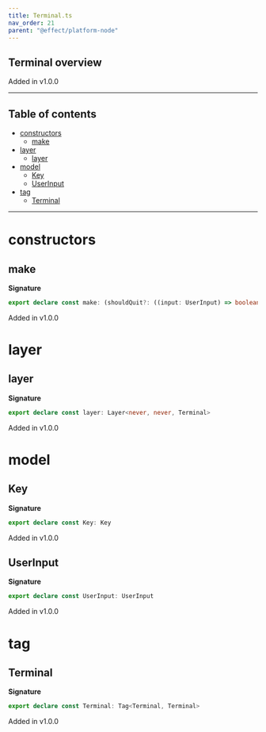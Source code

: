 ```yaml
---
title: Terminal.ts
nav_order: 21
parent: "@effect/platform-node"
---
```


## Terminal overview

Added in v1.0.0

---

<h2 class="text-delta">Table of contents</h2>

- [constructors](#constructors)
  - [make](#make)
- [layer](#layer)
  - [layer](#layer-1)
- [model](#model)
  - [Key](#key)
  - [UserInput](#userinput)
- [tag](#tag)
  - [Terminal](#terminal)

---

# constructors

## make

**Signature**

```ts
export declare const make: (shouldQuit?: ((input: UserInput) => boolean) | undefined) => Effect<Scope, never, Terminal>
```

Added in v1.0.0

# layer

## layer

**Signature**

```ts
export declare const layer: Layer<never, never, Terminal>
```

Added in v1.0.0

# model

## Key

**Signature**

```ts
export declare const Key: Key
```

Added in v1.0.0

## UserInput

**Signature**

```ts
export declare const UserInput: UserInput
```

Added in v1.0.0

# tag

## Terminal

**Signature**

```ts
export declare const Terminal: Tag<Terminal, Terminal>
```

Added in v1.0.0
